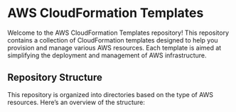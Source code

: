# AWS CloudFormation Templates

Welcome to the AWS CloudFormation Templates repository! This repository contains a collection of CloudFormation templates designed to help you provision and manage various AWS resources. Each template is aimed at simplifying the deployment and management of AWS infrastructure.

## Repository Structure

This repository is organized into directories based on the type of AWS resources. Here’s an overview of the structure:

